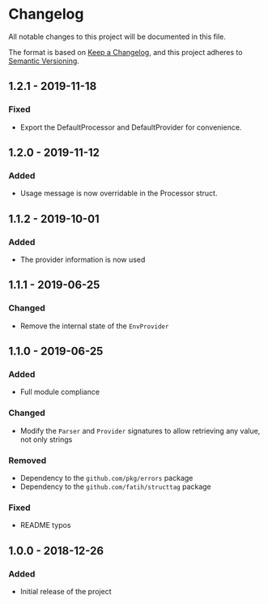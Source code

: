 # Changelog
All notable changes to this project will be documented in this file.

The format is based on [Keep a Changelog](https://keepachangelog.com/en/1.0.0/),
and this project adheres to [Semantic Versioning](https://semver.org/spec/v2.0.0.html).

## 1.2.1 - 2019-11-18
### Fixed
- Export the DefaultProcessor and DefaultProvider for convenience.

## 1.2.0 - 2019-11-12
### Added
- Usage message is now overridable in the Processor struct.

## 1.1.2 - 2019-10-01
### Added
- The provider information is now used

## 1.1.1 - 2019-06-25
### Changed
- Remove the internal state of the `EnvProvider`

## 1.1.0 - 2019-06-25
### Added
- Full module compliance

### Changed
- Modify the `Parser` and `Provider` signatures to allow retrieving any value,
  not only strings

### Removed
- Dependency to the `github.com/pkg/errors` package
- Dependency to the `github.com/fatih/structtag` package

### Fixed
- README typos

## 1.0.0 - 2018-12-26
### Added
- Initial release of the project

